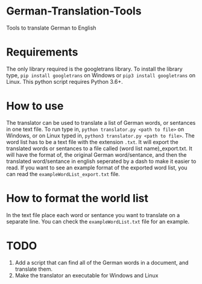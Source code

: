 # German-Translation-Tools
Tools to translate German to English

# Requirements
The only library required is the googletrans library. To install the library type, `pip install googletrans` on Windows or `pip3 install googletrans` on Linux. This python script requires Python 3.6+.

# How to use
The translator can be used to translate a list of German words, or sentances in one text file. To run type in, `python translator.py <path to file>` on Windows, or on Linux typed in, `python3 translator.py <path to file>`. The word list has to be a text file with the extension `.txt`. It will export the translated words or sentances to a file called (word list name)_export.txt. It will have the format of, the original German word/sentance, and then the translated word/sentance in english seperated by a dash to make it easier to read. If you want to see an example format of the exported word list, you can read the `exampleWordList_export.txt` file.

# How to format the world list
In the text file place each word or sentance you want to translate on a separate line. You can check the `exampleWordList.txt` file for an example.

# TODO
1. Add a script that can find all of the German words in a document, and translate them.
2. Make the translator an executable for Windows and Linux

